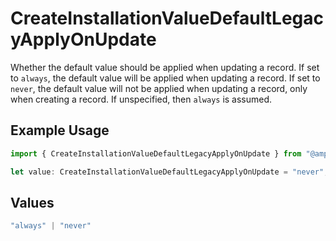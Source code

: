 # CreateInstallationValueDefaultLegacyApplyOnUpdate

Whether the default value should be applied when updating a record.
If set to `always`, the default value will be applied when updating a record.
If set to `never`, the default value will not be applied when updating a record,
only when creating a record.
If unspecified, then `always` is assumed.


## Example Usage

```typescript
import { CreateInstallationValueDefaultLegacyApplyOnUpdate } from "@amp-labs/sdk-node-platform/models/operations";

let value: CreateInstallationValueDefaultLegacyApplyOnUpdate = "never";
```

## Values

```typescript
"always" | "never"
```